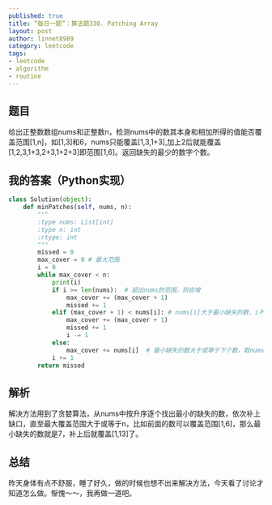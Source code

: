 ```yaml
---
published: true
title: “每日一题”：算法题330. Patching Array
layout: post
author: linnet8989
category: leetcode
tags:
- leetcode
- algorithm
- routine
---
```


## 题目
给出正整数数组nums和正整数n，检测nums中的数其本身和相加所得的值能否覆盖范围[1,n]，如[1,3]和6，nums只能覆盖[1,3,1+3],加上2后就能覆盖[1,2,3,1+3,2+3,1+2+3]即范围[1,6]。返回缺失的最少的数字个数。

## 我的答案（Python实现）

```python
class Solution(object):
    def minPatches(self, nums, n):
        """
        :type nums: List[int]
        :type n: int
        :rtype: int
        """
        missed = 0
        max_cover = 0 # 最大范围
        i = 0
        while max_cover < n:
            print(i)
            if i >= len(nums):  # 超出nums的范围，则自增
                max_cover += (max_cover + 1)
                missed += 1
            elif (max_cover + 1) < nums[i]: # nums[i]大于最小缺失的数，i不用变
                max_cover += (max_cover + 1)
                missed += 1
                i -= 1
            else:
                max_cover += nums[i]  # 最小缺失的数大于或等于下个数，取nums[i]补上
            i += 1
        return missed
```

## 解析
解决方法用到了贪婪算法，从nums中按升序逐个找出最小的缺失的数，依次补上缺口，直至最大覆盖范围大于或等于n，比如前面的数可以覆盖范围[1,6]，那么最小缺失的数就是7，补上后就覆盖[1,13]了。

## 总结
昨天身体有点不舒服，睡了好久，做的时候也想不出来解决方法，今天看了讨论才知道怎么做。惭愧～～，我再做一道吧。
